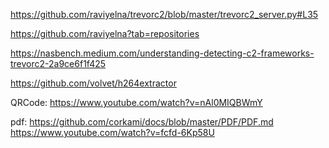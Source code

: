 https://github.com/raviyelna/trevorc2/blob/master/trevorc2_server.py#L35

https://github.com/raviyelna?tab=repositories

https://nasbench.medium.com/understanding-detecting-c2-frameworks-trevorc2-2a9ce6f1f425

https://github.com/volvet/h264extractor

QRCode:
https://www.youtube.com/watch?v=nAl0MIQBWmY

pdf:
https://github.com/corkami/docs/blob/master/PDF/PDF.md
https://www.youtube.com/watch?v=fcfd-6Kp58U